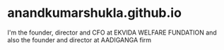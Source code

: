 # anandkumarshukla.github.io
I'm the founder, director and CFO at EKVIDA WELFARE FUNDATION and also the founder and director at AADIGANGA firm
